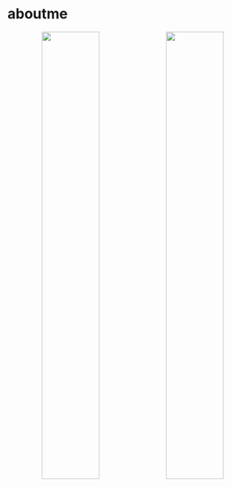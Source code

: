 # aboutme

<p align="center">
  <img width="48%" src="https://github-readme-stats.vercel.app/api?username=saifulislam07&show_icons=true&theme=tokyonight" />&nbsp;
  <img width="48%" src="https://github-readme-streak-stats.herokuapp.com/?user=saifulislam07&theme=tokyonight" />
</p>
